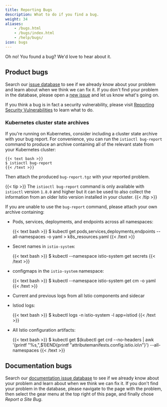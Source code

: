 ```yaml
---
title: Reporting Bugs
description: What to do if you find a bug.
weight: 34
aliases:
    - /bugs.html
    - /bugs/index.html
    - /help/bugs/
icon: bugs
---
```


Oh no! You found a bug? We'd love to hear about it.

## Product bugs

Search our [issue database](https://github.com/istio/istio/issues/) to see if
we already know about your problem and learn about when we think we can fix
it. If you don't find your problem in the database, please open a [new
issue](https://github.com/istio/istio/issues/new/choose) and let us know
what's going on.

If you think a bug is in fact a security vulnerability, please visit [Reporting Security Vulnerabilities](/about/security-vulnerabilities/)
to learn what to do.

### Kubernetes cluster state archives

If you're running on Kubernetes, consider including a cluster state
archive with your bug report.
For convenience, you can run the `istioctl bug-report` command to produce an archive containing
all of the relevant state from your Kubernetes cluster:

    {{< text bash >}}
    $ istioctl bug-report
    {{< /text >}}

Then attach the produced `bug-report.tgz` with your reported problem.

{{< tip >}}
The `istioctl bug-report` command is only available with `istioctl` version `1.8.0` and higher but it can be used to also collect the information from an older Istio version installed in your cluster.
{{< /tip >}}

If you are unable to use the `bug-report` command, please attach your own archive
containing:

* Pods, services, deployments, and endpoints across all namespaces:

    {{< text bash >}}
    $ kubectl get pods,services,deployments,endpoints --all-namespaces -o yaml > k8s_resources.yaml
    {{< /text >}}

* Secret names in `istio-system`:

    {{< text bash >}}
    $ kubectl --namespace istio-system get secrets
    {{< /text >}}

* configmaps in the `istio-system` namespace:

    {{< text bash >}}
    $ kubectl --namespace istio-system get cm -o yaml
    {{< /text >}}

* Current and previous logs from all Istio components and sidecar

* Istiod logs:

    {{< text bash >}}
    $ kubectl logs -n istio-system -l app=istiod
    {{< /text >}}

* All Istio configuration artifacts:

    {{< text bash >}}
    $ kubectl get $(kubectl get crd  --no-headers | awk '{printf "%s,",$1}END{printf "attributemanifests.config.istio.io\n"}') --all-namespaces
    {{< /text >}}

## Documentation bugs

Search our [documentation issue database](https://github.com/istio/istio.io/issues/) to see if
we already know about your problem and learn about when we think we can fix
it. If you don't find your problem in the database, please navigate to the page
with the problem, then select the gear menu at the
top right of this page, and finally chose *Report a Site Bug*.
